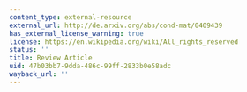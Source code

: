 ```yaml
---
content_type: external-resource
external_url: http://de.arxiv.org/abs/cond-mat/0409439
has_external_license_warning: true
license: https://en.wikipedia.org/wiki/All_rights_reserved
status: ''
title: Review Article
uid: 47b03bb7-9dda-486c-99ff-2833b0e58adc
wayback_url: ''
---
```

